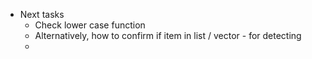 - Next tasks
	- Check lower case function
	- Alternatively, how to confirm if item in list / vector - for detecting
	-